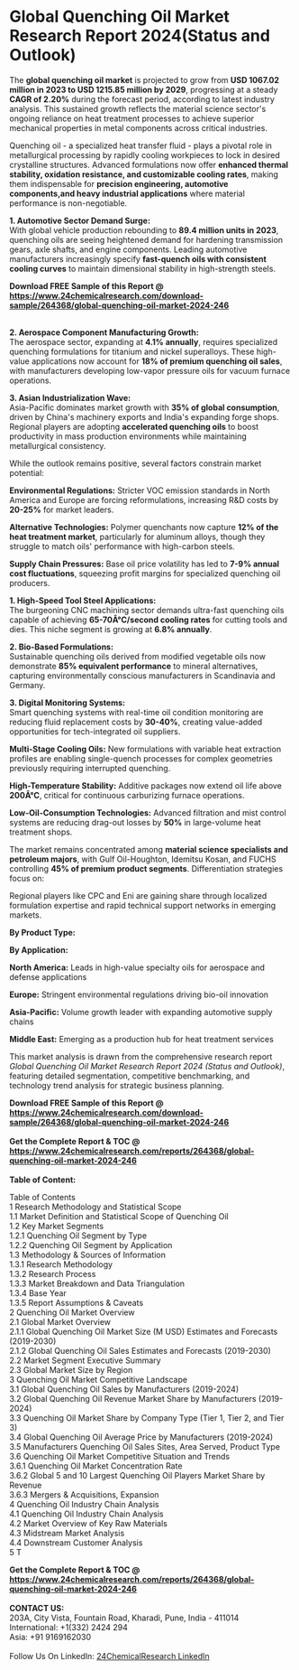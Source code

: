 <h1>Global Quenching Oil Market Research Report 2024(Status and Outlook)</h1><p>The <strong>global quenching oil market</strong> is projected to grow from <strong>USD 1067.02 million in 2023 to USD 1215.85 million by 2029</strong>, progressing at a steady <strong>CAGR of 2.20%</strong> during the forecast period, according to latest industry analysis. This sustained growth reflects the material science sector's ongoing reliance on heat treatment processes to achieve superior mechanical properties in metal components across critical industries.</p><p>Quenching oil - a specialized heat transfer fluid - plays a pivotal role in metallurgical processing by rapidly cooling workpieces to lock in desired crystalline structures. Advanced formulations now offer <strong>enhanced thermal stability, oxidation resistance, and customizable cooling rates</strong>, making them indispensable for <strong>precision engineering, automotive components,and heavy industrial applications</strong> where material performance is non-negotiable.</p><p><strong>1. Automotive Sector Demand Surge:</strong><br>
With global vehicle production rebounding to <strong>89.4 million units in 2023</strong>, quenching oils are seeing heightened demand for hardening transmission gears, axle shafts, and engine components. Leading automotive manufacturers increasingly specify <strong>fast-quench oils with consistent cooling curves</strong> to maintain dimensional stability in high-strength steels.</p><div><b>Download FREE Sample of this Report @ 
            <a href="https://www.24chemicalresearch.com/download-sample/264368/global-quenching-oil-market-2024-246">
            https://www.24chemicalresearch.com/download-sample/264368/global-quenching-oil-market-2024-246</a></b></div><br><p><strong>2. Aerospace Component Manufacturing Growth:</strong><br>
The aerospace sector, expanding at <strong>4.1% annually</strong>, requires specialized quenching formulations for titanium and nickel superalloys. These high-value applications now account for <strong>18% of premium quenching oil sales</strong>, with manufacturers developing low-vapor pressure oils for vacuum furnace operations.</p><p><strong>3. Asian Industrialization Wave:</strong><br>
Asia-Pacific dominates market growth with <strong>35% of global consumption</strong>, driven by China's machinery exports and India's expanding forge shops. Regional players are adopting <strong>accelerated quenching oils</strong> to boost productivity in mass production environments while maintaining metallurgical consistency.</p><p>While the outlook remains positive, several factors constrain market potential:</p><p><strong>Environmental Regulations:</strong> Stricter VOC emission standards in North America and Europe are forcing reformulations, increasing R&amp;D costs by <strong>20-25%</strong> for market leaders.</p><p><strong>Alternative Technologies:</strong> Polymer quenchants now capture <strong>12% of the heat treatment market</strong>, particularly for aluminum alloys, though they struggle to match oils' performance with high-carbon steels.</p><p><strong>Supply Chain Pressures:</strong> Base oil price volatility has led to <strong>7-9% annual cost fluctuations</strong>, squeezing profit margins for specialized quenching oil producers.</p><p><strong>1. High-Speed Tool Steel Applications:</strong><br>
The burgeoning CNC machining sector demands ultra-fast quenching oils capable of achieving <strong>65-70Â°C/second cooling rates</strong> for cutting tools and dies. This niche segment is growing at <strong>6.8% annually</strong>.</p><p><strong>2. Bio-Based Formulations:</strong><br>
Sustainable quenching oils derived from modified vegetable oils now demonstrate <strong>85% equivalent performance</strong> to mineral alternatives, capturing environmentally conscious manufacturers in Scandinavia and Germany.</p><p><strong>3. Digital Monitoring Systems:</strong><br>
Smart quenching systems with real-time oil condition monitoring are reducing fluid replacement costs by <strong>30-40%</strong>, creating value-added opportunities for tech-integrated oil suppliers.</p><p><strong>Multi-Stage Cooling Oils:</strong> New formulations with variable heat extraction profiles are enabling single-quench processes for complex geometries previously requiring interrupted quenching.</p><p><strong>High-Temperature Stability:</strong> Additive packages now extend oil life above <strong>200Â°C</strong>, critical for continuous carburizing furnace operations.</p><p><strong>Low-Oil-Consumption Technologies:</strong> Advanced filtration and mist control systems are reducing drag-out losses by <strong>50%</strong> in large-volume heat treatment shops.</p><p>The market remains concentrated among <strong>material science specialists and petroleum majors</strong>, with Gulf Oil-Houghton, Idemitsu Kosan, and FUCHS controlling <strong>45% of premium product segments</strong>. Differentiation strategies focus on:</p><p>Regional players like CPC and Eni are gaining share through localized formulation expertise and rapid technical support networks in emerging markets.</p><p><strong>By Product Type:</strong></p><p><strong>By Application:</strong></p><p><strong>North America:</strong> Leads in high-value specialty oils for aerospace and defense applications</p><p><strong>Europe:</strong> Stringent environmental regulations driving bio-oil innovation</p><p><strong>Asia-Pacific:</strong> Volume growth leader with expanding automotive supply chains</p><p><strong>Middle East:</strong> Emerging as a production hub for heat treatment services</p><p>This market analysis is drawn from the comprehensive research report <em>Global Quenching Oil Market Research Report 2024 (Status and Outlook)</em>, featuring detailed segmentation, competitive benchmarking, and technology trend analysis for strategic business planning.</p><div><b>Download FREE Sample of this Report @ 
            <a href="https://www.24chemicalresearch.com/download-sample/264368/global-quenching-oil-market-2024-246">
            https://www.24chemicalresearch.com/download-sample/264368/global-quenching-oil-market-2024-246</a></b></div><br><div><b>Get the Complete Report & TOC @ 
            <a href="https://www.24chemicalresearch.com/reports/264368/global-quenching-oil-market-2024-246">
            https://www.24chemicalresearch.com/reports/264368/global-quenching-oil-market-2024-246</a></b></div><br>
            <b>Table of Content:</b><p>Table of Contents<br />
1 Research Methodology and Statistical Scope<br />
1.1 Market Definition and Statistical Scope of Quenching Oil<br />
1.2 Key Market Segments<br />
1.2.1 Quenching Oil Segment by Type<br />
1.2.2 Quenching Oil Segment by Application<br />
1.3 Methodology & Sources of Information<br />
1.3.1 Research Methodology<br />
1.3.2 Research Process<br />
1.3.3 Market Breakdown and Data Triangulation<br />
1.3.4 Base Year<br />
1.3.5 Report Assumptions & Caveats<br />
2 Quenching Oil Market Overview<br />
2.1 Global Market Overview<br />
2.1.1 Global Quenching Oil Market Size (M USD) Estimates and Forecasts (2019-2030)<br />
2.1.2 Global Quenching Oil Sales Estimates and Forecasts (2019-2030)<br />
2.2 Market Segment Executive Summary<br />
2.3 Global Market Size by Region<br />
3 Quenching Oil Market Competitive Landscape<br />
3.1 Global Quenching Oil Sales by Manufacturers (2019-2024)<br />
3.2 Global Quenching Oil Revenue Market Share by Manufacturers (2019-2024)<br />
3.3 Quenching Oil Market Share by Company Type (Tier 1, Tier 2, and Tier 3)<br />
3.4 Global Quenching Oil Average Price by Manufacturers (2019-2024)<br />
3.5 Manufacturers Quenching Oil Sales Sites, Area Served, Product Type<br />
3.6 Quenching Oil Market Competitive Situation and Trends<br />
3.6.1 Quenching Oil Market Concentration Rate<br />
3.6.2 Global 5 and 10 Largest Quenching Oil Players Market Share by Revenue<br />
3.6.3 Mergers & Acquisitions, Expansion<br />
4 Quenching Oil Industry Chain Analysis<br />
4.1 Quenching Oil Industry Chain Analysis<br />
4.2 Market Overview of Key Raw Materials<br />
4.3 Midstream Market Analysis<br />
4.4 Downstream Customer Analysis<br />
5 T</p><div><b>Get the Complete Report & TOC @ 
            <a href="https://www.24chemicalresearch.com/reports/264368/global-quenching-oil-market-2024-246">
            https://www.24chemicalresearch.com/reports/264368/global-quenching-oil-market-2024-246</a></b></div><br><b>CONTACT US:</b><br>
            203A, City Vista, Fountain Road, Kharadi, Pune, India - 411014<br>
            International: +1(332) 2424 294<br>
            Asia: +91 9169162030 <br><br>
            Follow Us On LinkedIn: <a href="https://www.linkedin.com/company/24chemicalresearch/">24ChemicalResearch LinkedIn</a>